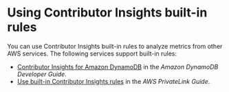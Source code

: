 # Using Contributor Insights built\-in rules<a name="ContributorInsights-BuiltInRules"></a>

You can use Contributor Insights built\-in rules to analyze metrics from other AWS services\. The following services support built\-in rules:
+ [Contributor Insights for Amazon DynamoDB](https://docs.aws.amazon.com/amazondynamodb/latest/developerguide/contributorinsights.html) in the *Amazon DynamoDB Developer Guide*\.
+ [Use built\-in Contributor Insights rules](https://docs.aws.amazon.com/vpc/latest/privatelink/privatelink-cloudwatch-metrics.html#privatelink-contributor-insights) in the *AWS PrivateLink Guide*\.